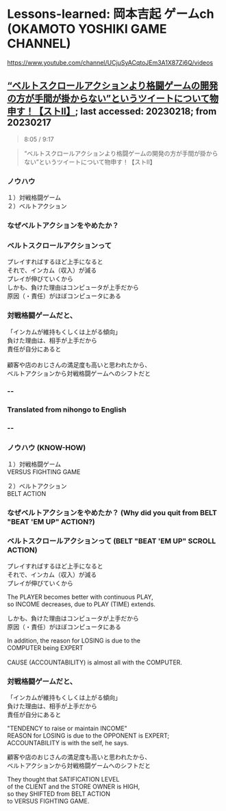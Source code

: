 # Lessons-learned: 岡本吉起 ゲームch (OKAMOTO YOSHIKI GAME CHANNEL)

https://www.youtube.com/channel/UCjuSyACqtoJEm3A1X87Zi6Q/videos

## [“ベルトスクロールアクションより格闘ゲームの開発の方が手間が掛からない”というツイートについて物申す！【ストⅡ】](https://www.youtube.com/watch?v=d0GNwTH5aCY); last accessed: 20230218; from 20230217

> 8:05 / 9:17

> “ベルトスクロールアクションより格闘ゲームの開発の方が手間が掛からない”というツイートについて物申す！【ストⅡ】 

### ノウハウ
１）対戦格闘ゲーム<br/>
２）ベルトアクション<br/>

### なぜベルトアクションをやめたか？

### ベルトスクロールアクションって
プレイすればするほど上手になると<br/>
それで、インカム（収入）が減る<br/>
プレイが伸びていくから<br/>
しかも、負けた理由はコンピュータが上手だから<br/>
原因（・責任）がほぼコンピュータにある<br/>

### 対戦格闘ゲームだと、
「インカムが維持もくしくは上がる傾向」<br/>
負けた理由は、相手が上手だから<br/>
責任が自分にあると<br/>
<br/>
顧客や店のおじさんの満足度も高いと思われたから、<br/>
ベルトアクションから対戦格闘ゲームへのシフトだと

### --
### Translated from nihongo to English
### --

### ノウハウ (KNOW-HOW)

１）対戦格闘ゲーム<br/>
VERSUS FIGHTING GAME

２）ベルトアクション<br/>
BELT ACTION

### なぜベルトアクションをやめたか？ (Why did you quit from BELT "BEAT 'EM UP" ACTION?)

### ベルトスクロールアクションって (BELT "BEAT 'EM UP" SCROLL ACTION)

プレイすればするほど上手になると<br/>
それで、インカム（収入）が減る<br/>
プレイが伸びていくから<br/>

The PLAYER becomes better with continuous PLAY,<br/>
so INCOME decreases, due to PLAY (TIME) extends.

しかも、負けた理由はコンピュータが上手だから<br/>
原因（・責任）がほぼコンピュータにある<br/>

In addition, the reason for LOSING is due to the<br/> 
COMPUTER being EXPERT<br/><br/>
CAUSE (ACCOUNTABILITY) is almost all with the COMPUTER.

### 対戦格闘ゲームだと、
「インカムが維持もくしくは上がる傾向」<br/>
負けた理由は、相手が上手だから<br/>
責任が自分にあると<br/>

"TENDENCY to raise or maintain INCOME"<br/>
REASON for LOSING is due to the OPPONENT is EXPERT;<br/>
ACCOUNTABILITY is with the self, he says.

顧客や店のおじさんの満足度も高いと思われたから、<br/>
ベルトアクションから対戦格闘ゲームへのシフトだと

They thought that SATIFICATION LEVEL<br/> 
of the CLIENT and the STORE OWNER is HIGH,<br/>
so they SHIFTED from BELT ACTION<br/> 
to VERSUS FIGHTING GAME.
